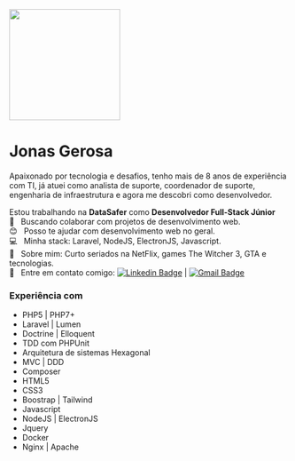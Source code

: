 
<img width="auto" height="200px" src="https://avatars.githubusercontent.com/u/45967173?s=460&u=66d326b008fc15dc889411876db17da2677e6816&v=4">

# Jonas Gerosa

Apaixonado por tecnologia e desafios, tenho mais de 8 anos de experiência com TI, já atuei como analista de suporte, coordenador de suporte, engenharia de infraestrutura e agora me descobri como desenvolvedor. 

 Estou trabalhando na **DataSafer** como **Desenvolvedor Full-Stack Júnior**
 <br/> :purple_heart: &nbsp; Buscando colaborar com projetos de desenvolvimento web.
 <br/> :blush: &nbsp; Posso te ajudar com desenvolvimento web no geral.
 <br/> :computer: &nbsp; Minha stack: Laravel, NodeJS, ElectronJS, Javascript.
 <br/> 💬  &nbsp; Sobre mim: Curto seriados na NetFlix, games The Witcher 3, GTA e tecnologias. 
 <br/> :email: &nbsp; Entre em contato comigo: [![Linkedin Badge](https://img.shields.io/badge/-JonasGerosa-blue?style=flat-square&logo=Linkedin&logoColor=white&link=https://www.linkedin.com/in/jonas-gerosa-it/)](https://www.linkedin.com/in/jonas-gerosa-it/) 
| 
[![Gmail Badge](https://img.shields.io/badge/-ti.jonas361@gmail.com-c14438?style=flat-square&logo=Gmail&logoColor=white&link=mailto:ti.jonas361@gmail.com)](mailto:ti.jonas361@gmail.com)

### Experiência com
* PHP5 | PHP7+
* Laravel | Lumen
* Doctrine | Elloquent
* TDD com PHPUnit
* Arquitetura de sistemas Hexagonal
* MVC | DDD
* Composer
* HTML5
* CSS3
* Boostrap | Tailwind
* Javascript
* NodeJS | ElectronJS
* Jquery
* Docker
* Nginx | Apache
